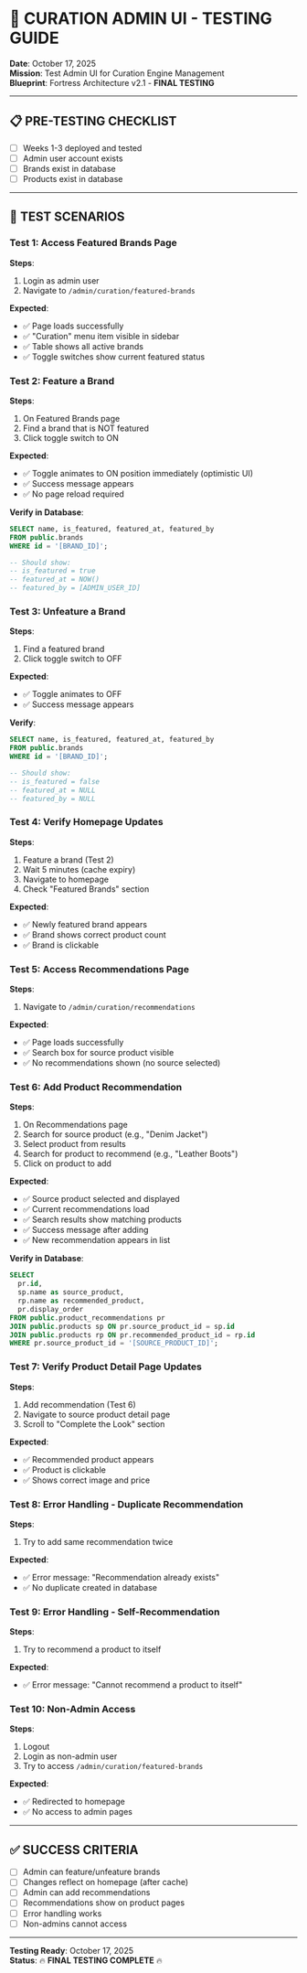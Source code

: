 # 🧪 CURATION ADMIN UI - TESTING GUIDE

**Date**: October 17, 2025  
**Mission**: Test Admin UI for Curation Engine Management  
**Blueprint**: Fortress Architecture v2.1 - **FINAL TESTING**  

---

## 📋 PRE-TESTING CHECKLIST

- [ ] Weeks 1-3 deployed and tested
- [ ] Admin user account exists
- [ ] Brands exist in database
- [ ] Products exist in database

---

## 🧪 TEST SCENARIOS

### Test 1: Access Featured Brands Page

**Steps**:
1. Login as admin user
2. Navigate to `/admin/curation/featured-brands`

**Expected**:
- ✅ Page loads successfully
- ✅ "Curation" menu item visible in sidebar
- ✅ Table shows all active brands
- ✅ Toggle switches show current featured status

### Test 2: Feature a Brand

**Steps**:
1. On Featured Brands page
2. Find a brand that is NOT featured
3. Click toggle switch to ON

**Expected**:
- ✅ Toggle animates to ON position immediately (optimistic UI)
- ✅ Success message appears
- ✅ No page reload required

**Verify in Database**:
```sql
SELECT name, is_featured, featured_at, featured_by 
FROM public.brands 
WHERE id = '[BRAND_ID]';

-- Should show:
-- is_featured = true
-- featured_at = NOW()
-- featured_by = [ADMIN_USER_ID]
```

### Test 3: Unfeature a Brand

**Steps**:
1. Find a featured brand
2. Click toggle switch to OFF

**Expected**:
- ✅ Toggle animates to OFF
- ✅ Success message appears

**Verify**:
```sql
SELECT name, is_featured, featured_at, featured_by 
FROM public.brands 
WHERE id = '[BRAND_ID]';

-- Should show:
-- is_featured = false
-- featured_at = NULL
-- featured_by = NULL
```

### Test 4: Verify Homepage Updates

**Steps**:
1. Feature a brand (Test 2)
2. Wait 5 minutes (cache expiry)
3. Navigate to homepage
4. Check "Featured Brands" section

**Expected**:
- ✅ Newly featured brand appears
- ✅ Brand shows correct product count
- ✅ Brand is clickable

### Test 5: Access Recommendations Page

**Steps**:
1. Navigate to `/admin/curation/recommendations`

**Expected**:
- ✅ Page loads successfully
- ✅ Search box for source product visible
- ✅ No recommendations shown (no source selected)

### Test 6: Add Product Recommendation

**Steps**:
1. On Recommendations page
2. Search for source product (e.g., "Denim Jacket")
3. Select product from results
4. Search for product to recommend (e.g., "Leather Boots")
5. Click on product to add

**Expected**:
- ✅ Source product selected and displayed
- ✅ Current recommendations load
- ✅ Search results show matching products
- ✅ Success message after adding
- ✅ New recommendation appears in list

**Verify in Database**:
```sql
SELECT 
  pr.id,
  sp.name as source_product,
  rp.name as recommended_product,
  pr.display_order
FROM public.product_recommendations pr
JOIN public.products sp ON pr.source_product_id = sp.id
JOIN public.products rp ON pr.recommended_product_id = rp.id
WHERE pr.source_product_id = '[SOURCE_PRODUCT_ID]';
```

### Test 7: Verify Product Detail Page Updates

**Steps**:
1. Add recommendation (Test 6)
2. Navigate to source product detail page
3. Scroll to "Complete the Look" section

**Expected**:
- ✅ Recommended product appears
- ✅ Product is clickable
- ✅ Shows correct image and price

### Test 8: Error Handling - Duplicate Recommendation

**Steps**:
1. Try to add same recommendation twice

**Expected**:
- ✅ Error message: "Recommendation already exists"
- ✅ No duplicate created in database

### Test 9: Error Handling - Self-Recommendation

**Steps**:
1. Try to recommend a product to itself

**Expected**:
- ✅ Error message: "Cannot recommend a product to itself"

### Test 10: Non-Admin Access

**Steps**:
1. Logout
2. Login as non-admin user
3. Try to access `/admin/curation/featured-brands`

**Expected**:
- ✅ Redirected to homepage
- ✅ No access to admin pages

---

## ✅ SUCCESS CRITERIA

- [ ] Admin can feature/unfeature brands
- [ ] Changes reflect on homepage (after cache)
- [ ] Admin can add recommendations
- [ ] Recommendations show on product pages
- [ ] Error handling works
- [ ] Non-admins cannot access

---

**Testing Ready**: October 17, 2025  
**Status**: 🔥 **FINAL TESTING COMPLETE** 🔥  
